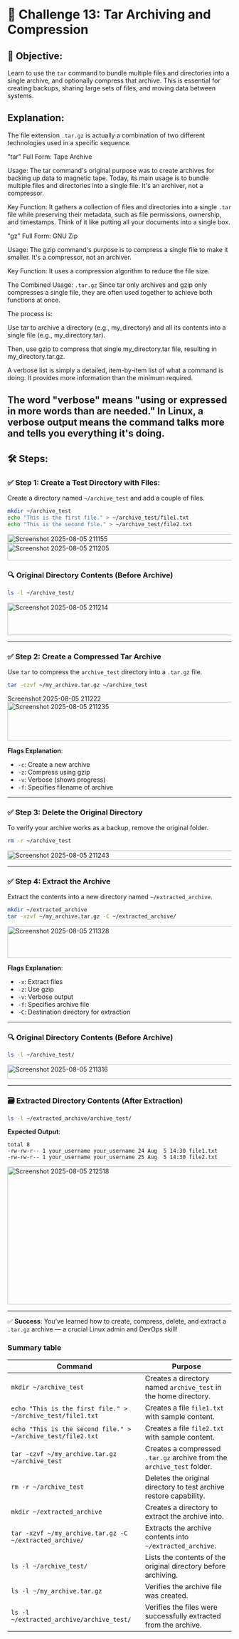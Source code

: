 # 🎯 Challenge 13: Tar Archiving and Compression

## 🧠 Objective:
Learn to use the `tar` command to bundle multiple files and directories into a single archive, and optionally compress that archive. This is essential for creating backups, sharing large sets of files, and moving data between systems.

## Explanation:
The file extension `.tar.gz` is actually a combination of two different technologies used in a specific sequence.

"tar" Full Form: Tape Archive

Usage: The tar command's original purpose was to create archives for backing up data to magnetic tape. Today, its main usage is to bundle multiple files and directories into a single file. It's an archiver, not a compressor.

Key Function: It gathers a collection of files and directories into a single `.tar` file while preserving their metadata, such as file permissions, ownership, and timestamps. Think of it like putting all your documents into a single box.

"gz" Full Form: GNU Zip

Usage: The gzip command's purpose is to compress a single file to make it smaller. It's a compressor, not an archiver.

Key Function: It uses a compression algorithm to reduce the file size.

The Combined Usage: `.tar.gz`
Since tar only archives and gzip only compresses a single file, they are often used together to achieve both functions at once.

The process is:

Use tar to archive a directory (e.g., my_directory) and all its contents into a single file (e.g., my_directory.tar).

Then, use gzip to compress that single my_directory.tar file, resulting in my_directory.tar.gz.

A verbose list is simply a detailed, item-by-item list of what a command is doing. It provides more information than the minimum required.

The word "verbose" means "using or expressed in more words than are needed." In Linux, a verbose output means the command talks more and tells you everything it's doing.
---

## 🛠️ Steps:

### ✅ Step 1: Create a Test Directory with Files:

Create a directory named `~/archive_test` and add a couple of files.

```bash
mkdir ~/archive_test
echo "This is the first file." > ~/archive_test/file1.txt
echo "This is the second file." > ~/archive_test/file2.txt
```
<img width="608" height="21" alt="Screenshot 2025-08-05 211155" src="https://github.com/user-attachments/assets/9340ee22-22ba-43f1-af36-c4b0523b20f9" />

<img width="714" height="38" alt="Screenshot 2025-08-05 211205" src="https://github.com/user-attachments/assets/96c1de86-0acd-4ea5-8519-e2d0fc83b5c9" />

### 🔍 Original Directory Contents (Before Archive)

```bash
ls -l ~/archive_test/
```

<img width="632" height="73" alt="Screenshot 2025-08-05 211214" src="https://github.com/user-attachments/assets/dc618c7f-13ac-4b8b-b099-529b5cbebb79" />

---

### ✅ Step 2: Create a Compressed Tar Archive

Use `tar` to compress the `archive_test` directory into a `.tar.gz` file.

```bash
tar -czvf ~/my_archive.tar.gz ~/archive_test
```
<img width="651" height="16" alt="Screenshot 2025-08-05 211222" src="https://github.com/user-attachments/assets/98cfa531-cd6e-459a-a06c-522c5c00a548" />

<img width="615" height="87" alt="Screenshot 2025-08-05 211235" src="https://github.com/user-attachments/assets/889d90a8-29a3-4fec-b852-2e7b8c9c6111" />


**Flags Explanation**:
- `-c`: Create a new archive
- `-z`: Compress using gzip
- `-v`: Verbose (shows progress)
- `-f`: Specifies filename of archive

---

### ✅ Step 3: Delete the Original Directory

To verify your archive works as a backup, remove the original folder.

```bash
rm -r ~/archive_test
```
<img width="533" height="21" alt="Screenshot 2025-08-05 211243" src="https://github.com/user-attachments/assets/c26e2335-753d-4408-982f-77a2cf639c6c" />

---

### ✅ Step 4: Extract the Archive

Extract the contents into a new directory named `~/extracted_archive`.

```bash
mkdir ~/extracted_archive
tar -xzvf ~/my_archive.tar.gz -C ~/extracted_archive/
```
<img width="776" height="71" alt="Screenshot 2025-08-05 211328" src="https://github.com/user-attachments/assets/b9ac4359-42af-4ea1-8b08-0ac46032d926" />

**Flags Explanation**:
- `-x`: Extract files
- `-z`: Use gzip
- `-v`: Verbose output
- `-f`: Specifies archive file
- `-C`: Destination directory for extraction

---


### 🔍 Original Directory Contents (Before Archive)

```bash
ls -l ~/archive_test/
```
<img width="677" height="32" alt="Screenshot 2025-08-05 211316" src="https://github.com/user-attachments/assets/4c1912f5-06e3-4dfc-8874-70ea2e2dea19" />


---

### 🗃️ Extracted Directory Contents (After Extraction)

```bash
ls -l ~/extracted_archive/archive_test/
```

**Expected Output**:
```
total 8
-rw-rw-r-- 1 your_username your_username 24 Aug  5 14:30 file1.txt
-rw-rw-r-- 1 your_username your_username 25 Aug  5 14:30 file2.txt
```

<img width="598" height="310" alt="Screenshot 2025-08-05 212518" src="https://github.com/user-attachments/assets/afdb6201-fe6f-41e3-bbeb-40063aa9ee1f" />

---

✅ **Success**: You’ve learned how to create, compress, delete, and extract a `.tar.gz` archive — a crucial Linux admin and DevOps skill!

### Summary table

| Command                                               | Purpose                                                                 |
|--------------------------------------------------------|-------------------------------------------------------------------------|
| `mkdir ~/archive_test`                                | Creates a directory named `archive_test` in the home directory.        |
| `echo "This is the first file." > ~/archive_test/file1.txt` | Creates a file `file1.txt` with sample content.                         |
| `echo "This is the second file." > ~/archive_test/file2.txt`| Creates a file `file2.txt` with sample content.                         |
| `tar -czvf ~/my_archive.tar.gz ~/archive_test`        | Creates a compressed `.tar.gz` archive from the `archive_test` folder. |
| `rm -r ~/archive_test`                                | Deletes the original directory to test archive restore capability.     |
| `mkdir ~/extracted_archive`                           | Creates a directory to extract the archive into.                        |
| `tar -xzvf ~/my_archive.tar.gz -C ~/extracted_archive/` | Extracts the archive contents into `~/extracted_archive`.              |
| `ls -l ~/archive_test/`                               | Lists the contents of the original directory before archiving.         |
| `ls -l ~/my_archive.tar.gz`                           | Verifies the archive file was created.                                 |
| `ls -l ~/extracted_archive/archive_test/`             | Verifies the files were successfully extracted from the archive.       |

